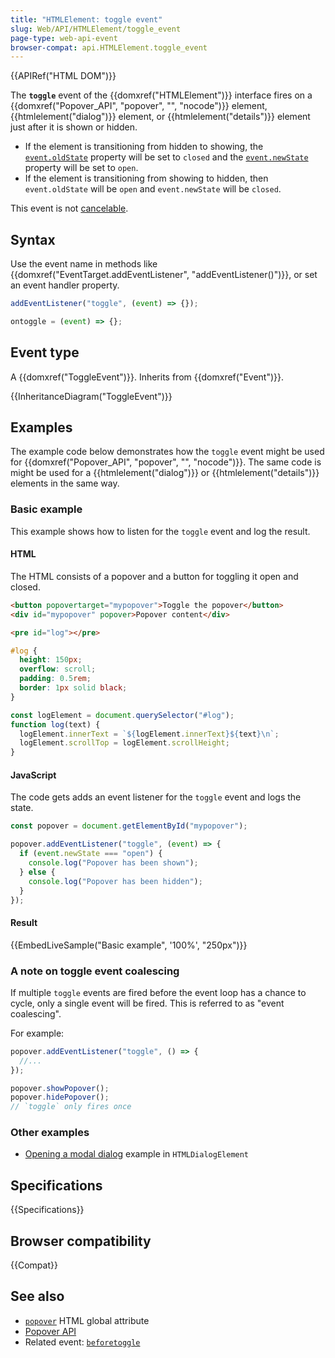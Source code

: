```yaml
---
title: "HTMLElement: toggle event"
slug: Web/API/HTMLElement/toggle_event
page-type: web-api-event
browser-compat: api.HTMLElement.toggle_event
---
```


{{APIRef("HTML DOM")}}

The **`toggle`** event of the {{domxref("HTMLElement")}} interface fires on a {{domxref("Popover_API", "popover", "", "nocode")}} element, {{htmlelement("dialog")}} element, or {{htmlelement("details")}} element just after it is shown or hidden.

- If the element is transitioning from hidden to showing, the [`event.oldState`](/en-US/docs/Web/API/ToggleEvent/oldState) property will be set to `closed` and the [`event.newState`](/en-US/docs/Web/API/ToggleEvent/newState) property will be set to `open`.
- If the element is transitioning from showing to hidden, then `event.oldState` will be `open` and `event.newState` will be `closed`.

This event is not [cancelable](/en-US/docs/Web/API/Event/cancelable).

## Syntax

Use the event name in methods like {{domxref("EventTarget.addEventListener", "addEventListener()")}}, or set an event handler property.

```js
addEventListener("toggle", (event) => {});

ontoggle = (event) => {};
```

## Event type

A {{domxref("ToggleEvent")}}. Inherits from {{domxref("Event")}}.

{{InheritanceDiagram("ToggleEvent")}}

## Examples

The example code below demonstrates how the `toggle` event might be used for {{domxref("Popover_API", "popover", "", "nocode")}}.
The same code is might be used for a {{htmlelement("dialog")}} or {{htmlelement("details")}} elements in the same way.

### Basic example

This example shows how to listen for the `toggle` event and log the result.

#### HTML

The HTML consists of a popover and a button for toggling it open and closed.

```html
<button popovertarget="mypopover">Toggle the popover</button>
<div id="mypopover" popover>Popover content</div>
```

```html hidden
<pre id="log"></pre>
```

```css hidden
#log {
  height: 150px;
  overflow: scroll;
  padding: 0.5rem;
  border: 1px solid black;
}
```

```js hidden
const logElement = document.querySelector("#log");
function log(text) {
  logElement.innerText = `${logElement.innerText}${text}\n`;
  logElement.scrollTop = logElement.scrollHeight;
}
```

#### JavaScript

The code gets adds an event listener for the `toggle` event and logs the state.

```js
const popover = document.getElementById("mypopover");

popover.addEventListener("toggle", (event) => {
  if (event.newState === "open") {
    console.log("Popover has been shown");
  } else {
    console.log("Popover has been hidden");
  }
});
```

#### Result

{{EmbedLiveSample("Basic example", '100%', "250px")}}

### A note on toggle event coalescing

If multiple `toggle` events are fired before the event loop has a chance to cycle, only a single event will be fired.
This is referred to as "event coalescing".

For example:

```js
popover.addEventListener("toggle", () => {
  //...
});

popover.showPopover();
popover.hidePopover();
// `toggle` only fires once
```

### Other examples

- [Opening a modal dialog](/en-US/docs/Web/API/HTMLDialogElement#opening_a_modal_dialog) example in `HTMLDialogElement`

## Specifications

{{Specifications}}

## Browser compatibility

{{Compat}}

## See also

- [`popover`](/en-US/docs/Web/HTML/Global_attributes/popover) HTML global attribute
- [Popover API](/en-US/docs/Web/API/Popover_API)
- Related event: [`beforetoggle`](/en-US/docs/Web/API/HTMLElement/beforetoggle_event)

